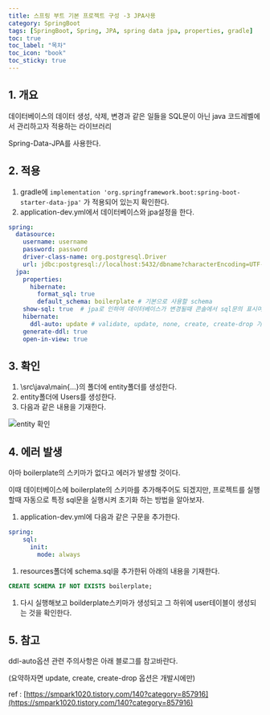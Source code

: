 ```yaml
---
title: 스프링 부트 기본 프로젝트 구성 -3 JPA사용
category: SpringBoot
tags: [SpringBoot, Spring, JPA, spring data jpa, properties, gradle]
toc: true
toc_label: "목차"
toc_icon: "book"
toc_sticky: true
---
```


## 1. 개요

데이터베이스의 데이터 생성, 삭제, 변경과 같은 일들을 SQL문이 아닌 java 코드레벨에서 관리하고자 적용하는 라이브러리

Spring-Data-JPA를 사용한다.

## 2. 적용

1. gradle에 `implementation 'org.springframework.boot:spring-boot-starter-data-jpa'`  가 적용되어 있는지 확인한다.
2. application-dev.yml에서 데이터베이스와 jpa설정을 한다.

```yaml
spring:
  datasource:
    username: username
    password: password
    driver-class-name: org.postgresql.Driver
    url: jdbc:postgresql://localhost:5432/dbname?characterEncoding=UTF-8
  jpa:
    properties:
      hibernate:
        format_sql: true
        default_schema: boilerplate # 기본으로 사용할 schema
    show-sql: true  # jpa로 인하여 데이터베이스가 변경될때 콘솔에서 sql문의 표시여부
    hibernate:
      ddl-auto: update # validate, update, none, create, create-drop 가능
    generate-ddl: true
    open-in-view: true
```

## 3. 확인

1. \src\java\main\{...}의 폴더에 entity폴더를 생성한다.
2. entity폴더에 Users를 생성한다.
3. 다음과 같은 내용을 기재한다.

![entity 확인](../../../assets/images/20220513/2022051301.png)

## 4. 에러 발생

아마 boilerplate의 스키마가 없다고 에러가 발생할 것이다.

이때 데이터베이스에 boilerplate의 스키마를 추가해주어도 되겠지만, 프로젝트를 실행할때 자동으로 특정 sql문을 실행시켜 초기화 하는 방법을 알아보자.

1. application-dev.yml에 다음과 같은 구문을 추가한다.

```yaml
spring:
	sql:
	  init:
	    mode: always
```

1. resources폴더에 schema.sql을 추가한뒤 아래의 내용을 기재한다.

```sql
CREATE SCHEMA IF NOT EXISTS boilerplate;
```

1. 다시 실행해보고 boilderplate스키마가 생성되고 그 하위에 user테이블이 생성되는 것을 확인한다.

## 5. 참고

ddl-auto옵션 관련 주의사항은 아래 블로그를 참고바란다.

(요약하자면 update, create, create-drop 옵션은 개발시에만)

ref : [https://smpark1020.tistory.com/140?category=857916](https://smpark1020.tistory.com/140?category=857916)
